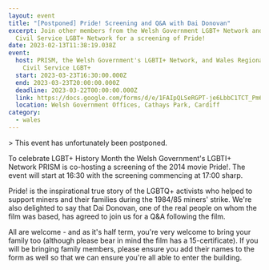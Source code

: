 ```yaml
---
layout: event
title: "[Postponed] Pride! Screening and Q&A with Dai Donovan"
excerpt: Join other members from the Welsh Government LGBT+ Network and the
  Civil Service LGBT+ Network for a screening of Pride!
date: 2023-02-13T11:38:19.038Z
event:
  host: PRISM, the Welsh Government's LGBTI+ Network, and Wales Regional Leads for
    Civil Service LGBT+
  start: 2023-03-23T16:30:00.000Z
  end: 2023-03-23T20:00:00.000Z
  deadline: 2023-03-22T00:00:00.000Z
  link: https://docs.google.com/forms/d/e/1FAIpQLSeRGPT-je6LbbC1TCT_Pm6do1T_LSd9tPMMaXS-b4jT_xFmkQ/viewform
  location: Welsh Government Offices, Cathays Park, Cardiff
category:
  - wales
---
```

\>﻿ This event has unfortunately been postponed.



To celebrate LGBT+ History Month the Welsh Government's LGBTI+ Network PRISM is co-hosting a screening of the 2014 movie Pride!. The event will start at 16:30 with the screening commencing at 17:00 sharp.

Pride! is the inspirational true story of the LGBTQ+ activists who helped to support miners and their families during the 1984/85 miners' strike. We're also delighted to say that Dai Donovan, one of the real people on whom the film was based, has agreed to join us for a Q&A following the film.

All are welcome - and as it's half term, you're very welcome to bring your family too (although please bear in mind the film has a 15-certificate). If you will be bringing family members, please ensure you add their names to the form as well so that we can ensure you're all able to enter the building.